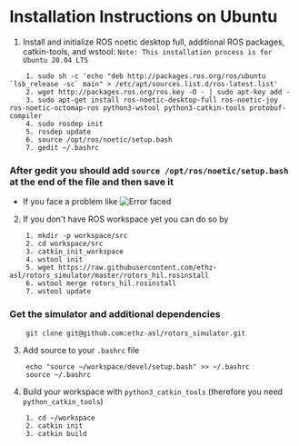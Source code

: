 # Installation Instructions on Ubuntu
1. Install and initialize ROS noetic desktop full, additional ROS packages, catkin-tools, and wstool:
`Note: This installation process is for Ubuntu 20.04 LTS`
```
    1. sudo sh -c 'echo "deb http://packages.ros.org/ros/ubuntu `lsb_release -sc` main" > /etc/apt/sources.list.d/ros-latest.list'
    2. wget http://packages.ros.org/ros.key -O - | sudo apt-key add -
    3. sudo apt-get install ros-noetic-desktop-full ros-noetic-joy ros-noetic-octomap-ros python3-wstool python3-catkin-tools protobuf-compiler
    4. sudo rosdep init
    5. rosdep update
    6. source /opt/ros/noetic/setup.bash
    7. gedit ~/.bashrc
```
###  After gedit you should add `source /opt/ros/noetic/setup.bash` at the end of the file and then save it
* If you face a problem like
![Error faced]()

2. If you don't have ROS workspace yet you can do so by
```
    1. mkdir -p workspace/src
    2. cd workspace/src
    3. catkin_init_workspace
    4. wstool init
    5. wget https://raw.githubusercontent.com/ethz-asl/rotors_simulator/master/rotors_hil.rosinstall
    6. wstool merge rotors_hil.rosinstall
    7. wstool update
```
### Get the simulator and additional dependencies
```
    git clone git@github.com:ethz-asl/rotors_simulator.git
```

3. Add source to your `.bashrc` file
```
    echo "source ~/workspace/devel/setup.bash" >> ~/.bashrc
    source ~/.bashrc
```
4. Build your workspace with `python3_catkin_tools` (therefore you need `python_catkin_tools`)

```
    1. cd ~/workspace
    2. catkin init
    3. catkin build
```
